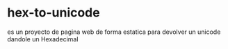 # hex-to-unicode
es un proyecto de pagina web de forma estatica para devolver un unicode dandole un Hexadecimal
